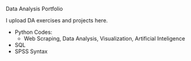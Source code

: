 Data Analysis   Portfolio

I upload DA exercises and projects here.

- Python Codes:
  * Web Scraping, Data Analysis, Visualization, Artificial Inteligence
- SQL
- SPSS Syntax
